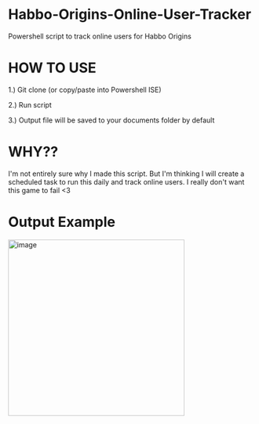 # Habbo-Origins-Online-User-Tracker
Powershell script to track online users for Habbo Origins

# HOW TO USE
1.) Git clone (or copy/paste into Powershell ISE)

2.) Run script

3.) Output file will be saved to your documents folder by default

# WHY??
I'm not entirely sure why I made this script. But I'm thinking I will create a scheduled task to run this daily and track online users. I really don't want this game to fail <3

# Output Example
<img width="359" alt="image" src="https://github.com/paulpierce34/Habbo-Origins-Online-User-Tracker/assets/33561650/fb09b825-304f-4ce1-b1f9-c766e4d618a8">
